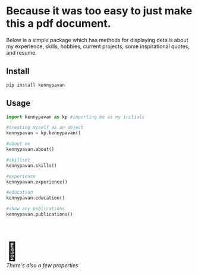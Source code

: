 # Because it was too easy to just make this a pdf document. 
Below is a simple package which has methods for displaying details about my experience, skills, hobbies, current projects, some inspirational quotes, and resume. 

## Install
```
pip install kennypavan
```

## Usage
```python
import kennypavan as kp #importing me as my initials

#treating myself as an object
kennypavan = kp.kennypavan()

#about me
kennypavan.about()

#skillset
kennypavan.skills()

#experience
kennypavan.experience()

#education
kennypavan.education()

#show any publications
kennypavan.publications()
```

<br />
<br />

<font size="18px">🤷</font><br />
<i>There's also a few properties</i>
